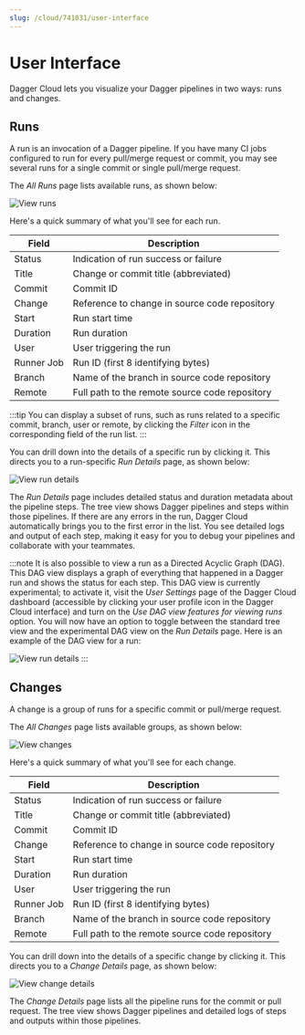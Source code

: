 ```yaml
---
slug: /cloud/741031/user-interface
---
```


# User Interface

Dagger Cloud lets you visualize your Dagger pipelines in two ways: runs and changes.

## Runs

A run is an invocation of a Dagger pipeline. If you have many CI jobs configured to run for every pull/merge request or commit, you may see several runs for a single commit or single pull/merge request.

The *All Runs* page lists available runs, as shown below:

![View runs](/img/current/cloud/reference/user-interface/all-runs.png)

Here's a quick summary of what you'll see for each run.

|Field | Description |
|---|---|
|Status | Indication of run success or failure |
|Title | Change or commit title (abbreviated) |
|Commit | Commit ID |
|Change | Reference to change in source code repository |
|Start | Run start time |
|Duration | Run duration |
|User | User triggering the run |
|Runner Job | Run ID (first 8 identifying bytes) |
|Branch | Name of the branch in source code repository |
|Remote | Full path to the remote source code repository |

:::tip
You can display a subset of runs, such as runs related to a specific commit, branch, user or remote, by clicking the *Filter* icon in the corresponding field of the run list.
:::

You can drill down into the details of a specific run by clicking it. This directs you to a run-specific *Run Details* page, as shown below:

![View run details](/img/current/cloud/reference/user-interface/run-details-tree.png)

The *Run Details* page includes detailed status and duration metadata about the pipeline steps. The tree view shows Dagger pipelines and steps within those pipelines. If there are any errors in the run, Dagger Cloud automatically brings you to the first error in the list. You see detailed logs and output of each step, making it easy for you to debug your pipelines and collaborate with your teammates.

:::note
It is also possible to view a run as a Directed Acyclic Graph (DAG). This DAG view displays a graph of everything that happened in a Dagger run and shows the status for each step. This DAG view is currently experimental; to activate it, visit the *User Settings* page of the Dagger Cloud dashboard (accessible by clicking your user profile icon in the Dagger Cloud interface) and turn on the *Use DAG view features for viewing runs* option. You will now have an option to toggle between the standard tree view and the experimental DAG view on the *Run Details* page. Here is an example of the DAG view for a run:

![View run details](/img/current/cloud/reference/user-interface/run-details-dag.png)
:::

## Changes

A change is a group of runs for a specific commit or pull/merge request.

The *All Changes* page lists available groups, as shown below:

![View changes](/img/current/cloud/reference/user-interface/all-changes.png)

Here's a quick summary of what you'll see for each change.

|Field | Description |
|---|---|
|Status | Indication of run success or failure |
|Title | Change or commit title (abbreviated) |
|Commit | Commit ID |
|Change | Reference to change in source code repository |
|Start | Run start time |
|Duration | Run duration |
|User | User triggering the run |
|Runner Job | Run ID (first 8 identifying bytes) |
|Branch | Name of the branch in source code repository |
|Remote | Full path to the remote source code repository |

You can drill down into the details of a specific change by clicking it. This directs you to a *Change Details* page, as shown below:

![View change details](/img/current/cloud/reference/user-interface/change-details.png)

The *Change Details* page lists all the pipeline runs for the commit or pull request. The tree view shows Dagger pipelines and detailed logs of steps and outputs within those pipelines.
